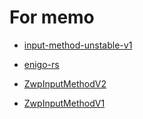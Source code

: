 # For memo

- [input-method-unstable-v1](https://wayland.app/protocols/input-method-unstable-v1)

- [enigo-rs](https://docs.rs/enigo/latest/enigo/)

- [ZwpInputMethodV2](https://docs.rs/wayland-protocols-misc/0.3.4/wayland_protocols_misc/zwp_input_method_v2/client/zwp_input_method_v2/struct.ZwpInputMethodV2.html#method.commit_string)
- [ZwpInputMethodV1](https://docs.rs/wayland-protocols/0.32.4/wayland_protocols/wp/input_method/zv1/client/zwp_input_method_context_v1/struct.ZwpInputMethodContextV1.html)

